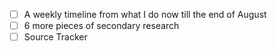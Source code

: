 - [ ] A weekly timeline from what I do now till the end of August
- [ ] 6 more pieces of secondary research
- [ ] Source Tracker
